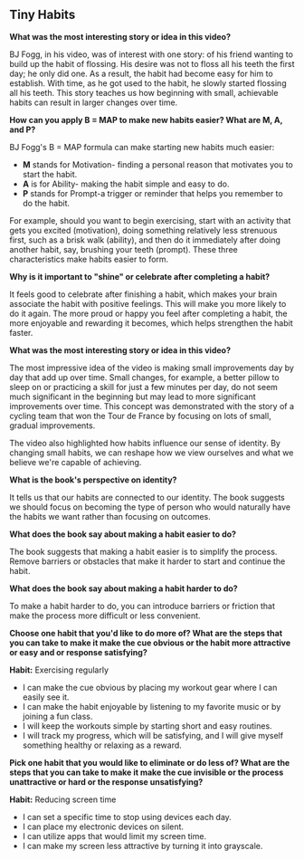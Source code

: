 ## Tiny Habits

**What was the most interesting story or idea in this video?**

BJ Fogg, in his video, was of interest with one story: of his friend wanting to build up the habit of flossing. His desire was not to floss all his teeth the first day; he only did one. As a result, the habit had become easy for him to establish. With time, as he got used to the habit, he slowly started flossing all his teeth. This story teaches us how beginning with small, achievable habits can result in larger changes over time.

**How can you apply B = MAP to make new habits easier? What are M, A, and P?**

BJ Fogg's B = MAP formula can make starting new habits much easier:

-   **M** stands for Motivation- finding a personal reason that motivates you to start the habit.
-   **A** is for Ability- making the habit simple and easy to do.
-   **P** stands for Prompt-a trigger or reminder that helps you remember to do the habit.

For example, should you want to begin exercising, start with an activity that gets you excited (motivation), doing something relatively less strenuous first, such as a brisk walk (ability), and then do it immediately after doing another habit, say, brushing your teeth (prompt). These three characteristics make habits easier to form.

**Why is it important to "shine" or celebrate after completing a habit?**

It feels good to celebrate after finishing a habit, which makes your brain associate the habit with positive feelings. This will make you more likely to do it again. The more proud or happy you feel after completing a habit, the more enjoyable and rewarding it becomes, which helps strengthen the habit faster.

**What was the most interesting story or idea in this video?**

The most impressive idea of the video is making small improvements day by day that add up over time. Small changes, for example, a better pillow to sleep on or practicing a skill for just a few minutes per day, do not seem much significant in the beginning but may lead to more significant improvements over time. This concept was demonstrated with the story of a cycling team that won the Tour de France by focusing on lots of small, gradual improvements.

The video also highlighted how habits influence our sense of identity. By changing small habits, we can reshape how we view ourselves and what we believe we're capable of achieving.

**What is the book's perspective on identity?**

It tells us that our habits are connected to our identity. The book suggests we should focus on becoming the type of person who would naturally have the habits we want rather than focusing on outcomes.

**What does the book say about making a habit easier to do?**

The book suggests that making a habit easier is to simplify the process. Remove barriers or obstacles that make it harder to start and continue the habit.

**What does the book say about making a habit harder to do?**

To make a habit harder to do, you can introduce barriers or friction that make the process more difficult or less convenient.

**Choose one habit that you'd like to do more of? What are the steps that you can take to make it make the cue obvious or the habit more attractive or easy and or response satisfying?**

**Habit:** Exercising regularly

-   I can make the cue obvious by placing my workout gear where I can easily see it.
-   I can make the habit enjoyable by listening to my favorite music or by joining a fun class.
-   I will keep the workouts simple by starting short and easy routines.
-   I will track my progress, which will be satisfying, and I will give myself something healthy or relaxing as a reward.

**Pick one habit that you would like to eliminate or do less of? What are the steps that you can take to make it make the cue invisible or the process unattractive or hard or the response unsatisfying?**

**Habit:** Reducing screen time

-   I can set a specific time to stop using devices each day.
-   I can place my electronic devices on silent.
-   I can utilize apps that would limit my screen time.
-   I can make my screen less attractive by turning it into grayscale.
